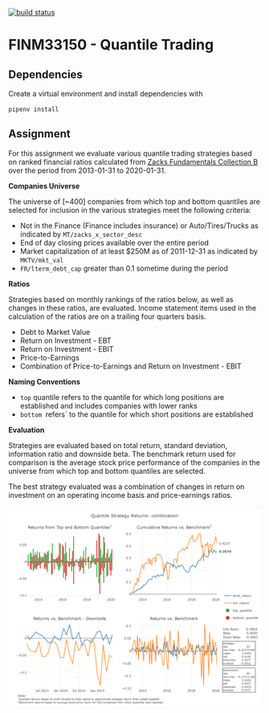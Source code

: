 [![build status](https://github.com/CalebEverett/finm33150-quantile-trading/actions/workflows/build.yml/badge.svg)](https://github.com/CalebEverett/finm33150-quantile-trading/actions/workflows/build.yml)

# FINM33150 - Quantile Trading

<!-- START doctoc generated TOC please keep comment here to allow auto update -->
<!-- END doctoc generated TOC please keep comment here to allow auto update -->

## Dependencies

Create a virtual environment and install dependencies with

    pipenv install

## Assignment
For this assignment we evaluate various quantile trading strategies based on ranked financial ratios calculated from [Zacks Fundamentals Collection B](https://www.quandl.com/databases/ZFB/documentation) over the period from 2013-01-31 to 2020-01-31.

**Companies Universe**

The universe of \[~400\] companies from which top and bottom quantiles are selected for inclusion in the various strategies meet the following criteria:

* Not in the Finance (Finance includes insurance) or Auto/Tires/Trucks as indicated by `MT/zacks_x_sector_desc`
* End of day closing prices available over the entire period
* Market capitalization of at least $250M as of 2011-12-31 as indicated by `MKTV/mkt_val`
* `FR/lterm_debt_cap` greater than 0.1 sometime during the period

**Ratios**

Strategies based on monthly rankings of the ratios below, as well as changes in these ratios, are evaluated. Income statement items used in the calculation of the ratios are on a trailing four quarters basis.

* Debt to Market Value
* Return on Investment - EBT
* Return on Investment - EBIT
* Price-to-Earnings
* Combination of Price-to-Earnings and Return on Investment - EBIT

**Naming Conventions**

* `top` quantile refers to the quantile for which long positions are established and includes companies with lower ranks
* `bottom `refers` to the quantile for which short positions are established

**Evaluation**

Strategies are evaluated based on total return, standard deviation, information ratio and downside beta. The benchmark return used for comparison is the average stock price performance of the companies in the universe from which top and bottom quantiles are selected.

The best strategy evaluated was a combination of changes in return on investment on an operating income basis and price-earnings ratios.

![qunatile strategy](combination.png)